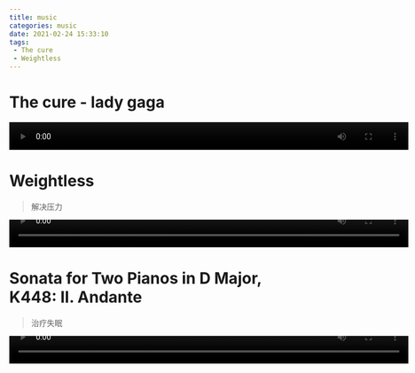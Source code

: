 ```yaml
---
title: music
categories: music
date: 2021-02-24 15:33:10
tags: 
 - The cure
 - Weightless
---
```


# The cure - lady gaga

<video width="720" height="50" controls>
    <source src="http://music.163.com/song/media/outer/url?id=472045959.mp3" type="video/mp4">
</video>


# Weightless

> 解决压力



<video width="720" height="50" controls>
    <source src="http://music.163.com/song/media/outer/url?id=30870608.mp3" type="video/mp4">
</video>


# Sonata for Two Pianos in D Major, K448: II. Andante

> 治疗失眠

<video width="720" height="50" controls>
    <source src="http://music.163.com/song/media/outer/url?id=551331237.mp3" type="video/mp4">
</video>